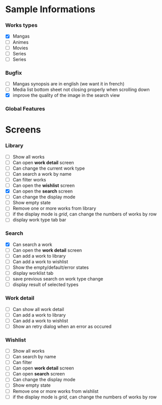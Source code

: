 # Sample Informations
### Works types
- [x] Mangas
- [ ] Animes
- [ ] Movies
- [ ] Series
- [ ] Series

### Bugfix
- [ ] Mangas synopsis are in english (we want it in french)
- [ ] Media list bottom sheet not closing properly when scrolling down
- [x] improve the quality of the image in the search view

### Global Features

# Screens
### Library
- [ ] Show all works
- [ ] Can open **work detail** screen
- [ ] Can change the current work type
- [ ] Can search a work by name
- [ ] Can filter works
- [ ] Can open the **wishlist** screen
- [x] Can open the **search** screen
- [ ] Can change the display mode
- [ ] Show empty state
- [ ] Remove one or more works from library
- [ ] if the display mode is *grid*, can change the numbers of works by row
- [ ] display work type tab bar

### Search
- [x] Can search a work
- [ ] Can open the **work detail** screen
- [ ] Can add a work to library
- [ ] Can add a work to wishlist
- [ ] Show the empty/default/error states
- [ ] display worklist tab
- [ ] save previous search on work type change
- [ ] display result of selected types

### Work detail
- [ ] Can show all work detail
- [ ] Can add a work to library
- [ ] Can add a work to wishlist
- [ ] Show an retry dialog when an error as occured

### Wishlist
- [ ] Show all works
- [ ] Can search by name
- [ ] Can filter
- [ ] Can open **work detail** screen
- [ ] Can open **search** screen
- [ ] Can change the display mode
- [ ] Show empty state
- [ ] Remove one or more works from wishlist
- [ ] if the display mode is *grid*, can change the numbers of works by row